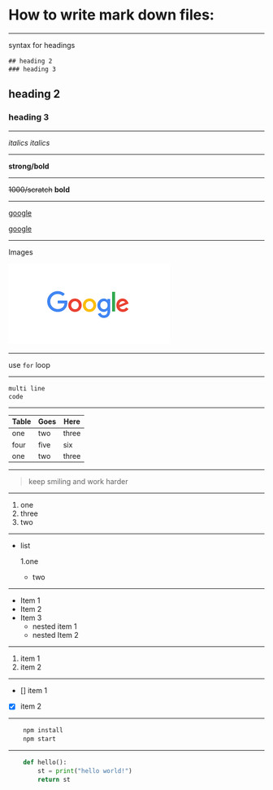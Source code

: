 # How to write mark down files:



---
<!-- for headings -->
syntax for headings 

```
## heading 2
### heading 3
```

## heading 2
### heading 3
***
<!--for italics-->
_italics_
*italics*

---
<!--for strong-->
**strong/bold**

---
<!--to scratch the text-->
~~1000/scratch~~ **bold**

---
<!--links-->
[google](https://www.google.com)

[google](https://www.google.com "google")

---
<!--to provide images-->
Images

![google](google.png)

---
<!--to provide code-->
use `for` loop

---
<!--multi line code-->
```
multi line 
code
```
---
<!--for creating table-->

|Table |Goes |Here |
|--- |--- |--- |
|one |two |three|
|four |five |six |
|one |two |three|

---
<!--for quotes-->
>keep smiling and work harder
---
<!--points with numbering-->
1. one
2. three
1. two
---
<!--points with UL-->
- list

	1.one
	- two
---
* Item 1
* Item 2
* Item 3
	* nested item 1
	* nested Item 2
---	
<!--OL-->
1. item 1
2. item 2
---
<!--check boxes-->
- [] item 1
- [x] item 2
---
<!--code stuff-->

```bash
	npm install
	npm start
```

---

```python
	def hello():
		st = print("hello world!")
		return st
```
